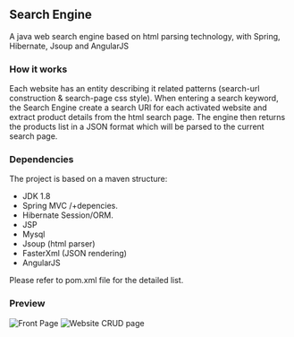 ## Search Engine ##
A java web search engine based on html parsing technology, with Spring, Hibernate, Jsoup and AngularJS

### How it works ###
Each website has an entity describing it related patterns (search-url construction & search-page css style).
When entering a search keyword, the Search Engine create a search URI for each activated website and extract product details from the html search page.
The engine then returns the products list in a JSON format which will be parsed to the current search page.

### Dependencies ###
The project is based on a maven structure:

 - JDK 1.8
 - Spring MVC /+depencies.
 - Hibernate Session/ORM.
 - JSP
 - Mysql
 - Jsoup (html parser)
 - FasterXml (JSON rendering)
 - AngularJS

Please refer to pom.xml file for the detailed list.

### Preview ###

![Front Page](http://i.imgur.com/6LOWhVX.png)
![Website CRUD page](http://i.imgur.com/cfJK1GS.png)
